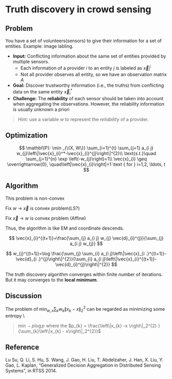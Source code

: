 # Truth discovery in crowd sensing

## Problem

You have a set of volunteers(sensors) to give their information for a set of entities. Example: image labling.

- **Input:** Conflicting information about the same set of entities provided by multiple sensors. 
  - Each information of a provider $i$ to an entity $j$ is labeled as $\vec{x}_{i}^{j}$
  - Not all provider observes all entity, so we have an observation matrix $A$
- **Goal:** Discover trustworthy information (i.e., the truths) from conflicting data on the same entity $\vec{x}_i^{*}$
- **Challenge:** The **reliability** of each sensor should be taken into account when aggregating the observations. However, the reliability information is usually unknown a priori

> Hint: use a variable $w$ to represent the *reliability* of a provider.

## Optimization

$$
\mathbf{P}: \min _{\{X, W\}} \sum_{i=1}^{t} \sum_{j=1} a_{i j} w_{j}\left\|\vec{x}_{i}^*-\vec{x}_{i}^{j}\right\|^{2}\\
\text{s.t.}\quad \sum_{j=1}^{n} \exp \left(-w_{j}\right)=1\\
\vec{x}_{i} \geq \overrightarrow{0}, \quad\left|\vec{x}_{i}\right|=1 \text { for } i=1,2, \ldots, t
$$


## Algorithm

This problem is non-convex

Fix $w$ -> $\vec{x}$ is convex problem(LS?)

Fix $\vec{x}$ -> $w$ is convex problem (Affine)



Thus, the algorithm is like EM and coordinate descends.


$$
\vec{x}_{i}^{(t+1)}=\frac{\sum_{j} a_{i j} w_{j} \vec{d}_{i}^{j}}{\sum_{j} a_{i j} w_{j}}
$$

$$
w_{j}^{(t+1)}=\log \frac{\sum_{j} \sum_{i} a_{i j}\left\|\vec{x}_{i .}^{(t+1)}-\vec{d}_{i .}^{j}\right\|^{2}}{\sum_{i} a_{i j}\left\|\vec{x}_{i}^{(t+1)}-\vec{d}_{i}^{j}\right\|^{2}}
$$

The truth discovery algorithm converges within finite number of 
iterations. But it may converges to the **local minimum**.

## Discussion

The problem of $\min_{w,x} \sum_{k}w_{k} \left\|x_{k} - x\right\|_2^{2}$ can be regarded as minimizing some entropy \
> $\min -p \log p$ where the $p_{k} = \frac{\left\|x_{k} -x \right\|_2^{2} }{\sum_{k}\left\|x_{k} - x\right\|_2^{2}}$ 

## Reference

Lu Su, Q. Li, S. Hu, S. Wang, J. Gao, H. Liu, T. Abdelzaher, J. Han, X. Liu, Y. Gao, L. Kaplan, “Generalized Decision Aggregation in Distributed Sensing Systems”, in RTSS 2014. 
